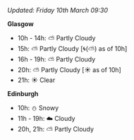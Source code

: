 *Updated: Friday 10th March 09:30*

**Glasgow**

* 10h - 14h: :partly_sunny: Partly Cloudy
* 15h: :partly_sunny: Partly Cloudy [:cyclone:(:partly_sunny:) as of 10h]
* 16h - 19h: :partly_sunny: Partly Cloudy
* 20h: :partly_sunny: Partly Cloudy [:sunny: as of 10h]
* 21h: :sunny: Clear

**Edinburgh**

* 10h: :snowman: Snowy
* 11h - 19h: :cloud: Cloudy
* 20h, 21h: :partly_sunny: Partly Cloudy

